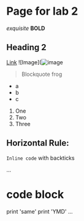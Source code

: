 # Page for lab 2
*exquisite*
**BOLD**
## Heading 2
[Link](https://www.youtube.com/watch?v=dQw4w9WgXcQ)
![Image](![image](https://user-images.githubusercontent.com/92767729/162534315-55549e22-dfe0-48cc-9296-3c44689885f8.png)
> Blockquote
> frog
* a
* b
* c
1. One
2. Two
3. Three

Horizontal Rule: 
---

`Inline code` with backticks

...
# code block
print 'same'
print 'YMD'
...
